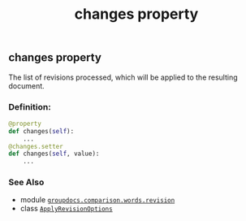 ﻿---
title: changes property
second_title: GroupDocs.Comparison for Python via .NET API References
description: 
type: docs
url: /python-net/groupdocs.comparison.words.revision/applyrevisionoptions/changes/
is_root: false
weight: 30
---

## changes property


The list of revisions processed, which will be applied to the resulting document.
### Definition:
```python
@property
def changes(self):
    ...
@changes.setter
def changes(self, value):
    ...
```

### See Also
* module [`groupdocs.comparison.words.revision`](../../)
* class [`ApplyRevisionOptions`](/comparison/python-net/groupdocs.comparison.words.revision/applyrevisionoptions)
